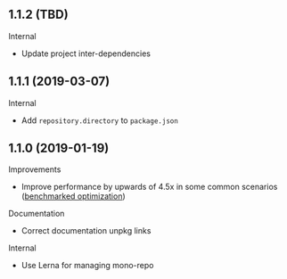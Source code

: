 ## 1.1.2 (TBD)

Internal

- Update project inter-dependencies

## 1.1.1 (2019-03-07)

Internal

- Add `repository.directory` to `package.json`

## 1.1.0 (2019-01-19)

Improvements

- Improve performance by upwards of 4.5x in some common scenarios ([benchmarked optimization](http://jsbench.github.io/#d4e1fe19291d325ae4fdc4e8cc609d1b))

Documentation

- Correct documentation unpkg links

Internal

- Use Lerna for managing mono-repo
